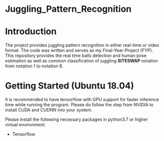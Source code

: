 # Juggling_Pattern_Recognition

# Introduction
The project provides juggling pattern recognition in either real-time or video format. The code was written and serves
as my Final-Year-Project (FYP). This repository provides the real time balls detection and human pose estimation as well as common classification of juggling **SITESWAP** notation from notation 1 to notation 8.

# Getting Started (Ubuntu 18.04)
It is recommended to have tensorflow with GPU support for faster inference time while running the program. Please do follow the step from NVIDIA to install CUDA and CUDNN into your system.

Please install the following necessary packages in python3.7 or higher virtual environment:
* Tensorflow
